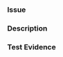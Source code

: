 ### Issue

<!--- Insert a link to the associated github issue here. -->

### Description

<!-- Insert details about what the changes being proposed are. -->

### Test Evidence

<!-- Provide screenshot evidence and/or testing steps to validate the proposed changes. -->
